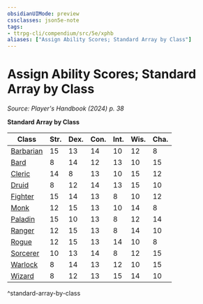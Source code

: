 ```yaml
---
obsidianUIMode: preview
cssclasses: json5e-note
tags:
- ttrpg-cli/compendium/src/5e/xphb
aliases: ["Assign Ability Scores; Standard Array by Class"]
---
```

# Assign Ability Scores; Standard Array by Class
*Source: Player's Handbook (2024) p. 38* 

**Standard Array by Class**

| Class | Str. | Dex. | Con. | Int. | Wis. | Cha. |
|-------|------|------|------|------|------|------|
| [Barbarian](2-Mechanics/CLI/classes/barbarian-xphb.md) | 15 | 13 | 14 | 10 | 12 | 8 |
| [Bard](2-Mechanics/CLI/classes/bard-xphb.md) | 8 | 14 | 12 | 13 | 10 | 15 |
| [Cleric](2-Mechanics/CLI/classes/cleric-xphb.md) | 14 | 8 | 13 | 10 | 15 | 12 |
| [Druid](2-Mechanics/CLI/classes/druid-xphb.md) | 8 | 12 | 14 | 13 | 15 | 10 |
| [Fighter](2-Mechanics/CLI/classes/fighter-xphb.md) | 15 | 14 | 13 | 8 | 10 | 12 |
| [Monk](2-Mechanics/CLI/classes/monk-xphb.md) | 12 | 15 | 13 | 10 | 14 | 8 |
| [Paladin](2-Mechanics/CLI/classes/paladin-xphb.md) | 15 | 10 | 13 | 8 | 12 | 14 |
| [Ranger](2-Mechanics/CLI/classes/ranger-xphb.md) | 12 | 15 | 13 | 8 | 14 | 10 |
| [Rogue](2-Mechanics/CLI/classes/rogue-xphb.md) | 12 | 15 | 13 | 14 | 10 | 8 |
| [Sorcerer](2-Mechanics/CLI/classes/sorcerer-xphb.md) | 10 | 13 | 14 | 8 | 12 | 15 |
| [Warlock](2-Mechanics/CLI/classes/warlock-xphb.md) | 8 | 14 | 13 | 12 | 10 | 15 |
| [Wizard](2-Mechanics/CLI/classes/wizard-xphb.md) | 8 | 12 | 13 | 15 | 14 | 10 |
^standard-array-by-class